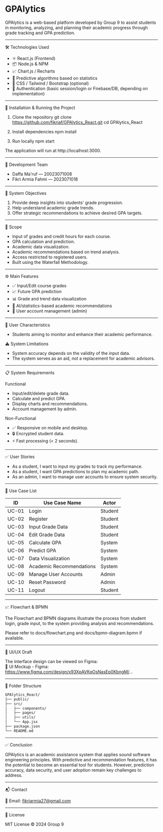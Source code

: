 # GPAlytics

GPAlytics is a web-based platform developed by Group 9 to assist students in monitoring, analyzing, and planning their academic progress through grade tracking and GPA prediction.

---

🛠 Technologies Used

- ⚛️ React.js (Frontend)
- 📦 Node.js & NPM
- 📈 Chart.js / Recharts
- 🧠 Predictive algorithms based on statistics
- 🎨 CSS / Tailwind / Bootstrap (optional)
- 🔐 Authentication (basic session/login or Firebase/DB, depending on implementation)

---

🚀 Installation & Running the Project

1. Clone the repository
   git clone https://github.com/fikriaf/GPAlytics_React.git
   cd GPAlytics_React

2. Install dependencies
   npm install

3. Run locally
   npm start

The application will run at http://localhost:3000.

---

👥 Development Team

- Daffa Ma'ruf — 20023071008  
- Fikri Armia Fahmi — 2023071018  

---

🎯 System Objectives

1. Provide deep insights into students' grade progression.
2. Help understand academic grade trends.
3. Offer strategic recommendations to achieve desired GPA targets.

---

📌 Scope

- Input of grades and credit hours for each course.
- GPA calculation and prediction.
- Academic data visualization.
- Academic recommendations based on trend analysis.
- Access restricted to registered users.
- Built using the Waterfall Methodology.

---

⚙️ Main Features

- ✅ Input/Edit course grades
- 📈 Future GPA prediction
- 📊 Grade and trend data visualization
- 🧠 AI/statistics-based academic recommendations
- 🔐 User account management (admin)

---

👤 User Characteristics

- Students aiming to monitor and enhance their academic performance.

⚠️ System Limitations

- System accuracy depends on the validity of the input data.
- The system serves as an aid, not a replacement for academic advisors.

---

📋 System Requirements

Functional
- Input/edit/delete grade data.
- Calculate and predict GPA.
- Display charts and recommendations.
- Account management by admin.

Non-Functional
- ✅ Responsive on mobile and desktop.
- 🔒 Encrypted student data.
- ⚡ Fast processing (< 2 seconds).

---

✅ User Stories

- As a student, I want to input my grades to track my performance.
- As a student, I want GPA predictions to plan my academic path.
- As an admin, I want to manage user accounts to ensure system security.

---

📌 Use Case List

| ID     | Use Case Name             | Actor     |
|--------|---------------------------|-----------|
| UC-01  | Login                     | Student   |
| UC-02  | Register                  | Student   |
| UC-03  | Input Grade Data          | Student   |
| UC-04  | Edit Grade Data           | Student   |
| UC-05  | Calculate GPA             | System    |
| UC-06  | Predict GPA               | System    |
| UC-07  | Data Visualization        | System    |
| UC-08  | Academic Recommendations  | System    |
| UC-09  | Manage User Accounts      | Admin     |
| UC-10  | Reset Password            | Admin     |
| UC-11  | Logout                    | Student   |

---

📈 Flowchart & BPMN

The Flowchart and BPMN diagrams illustrate the process from student login, grade input, to the system providing analysis and recommendations.

Please refer to docs/flowchart.png and docs/bpmn-diagram.bpmn if available.

---

🎨 UI/UX Draft

The interface design can be viewed on Figma:  
🔗 UI Mockup - Figma: https://www.figma.com/design/x93XpAVKqOsNasEp0KbngM/...

---

📁 Folder Structure
```bash
GPAlytics_React/
├── public/
├── src/
│   ├── components/
│   ├── pages/
│   ├── utils/
│   └── App.jsx
├── package.json
└── README.md
```
---

✅ Conclusion

GPAlytics is an academic assistance system that applies sound software engineering principles. With predictive and recommendation features, it has the potential to become an essential tool for students. However, prediction accuracy, data security, and user adoption remain key challenges to address.

---

📬 Contact

📧 Email: fikriarmia27@gmail.com

---

📄 License

MIT License © 2024 Group 9
